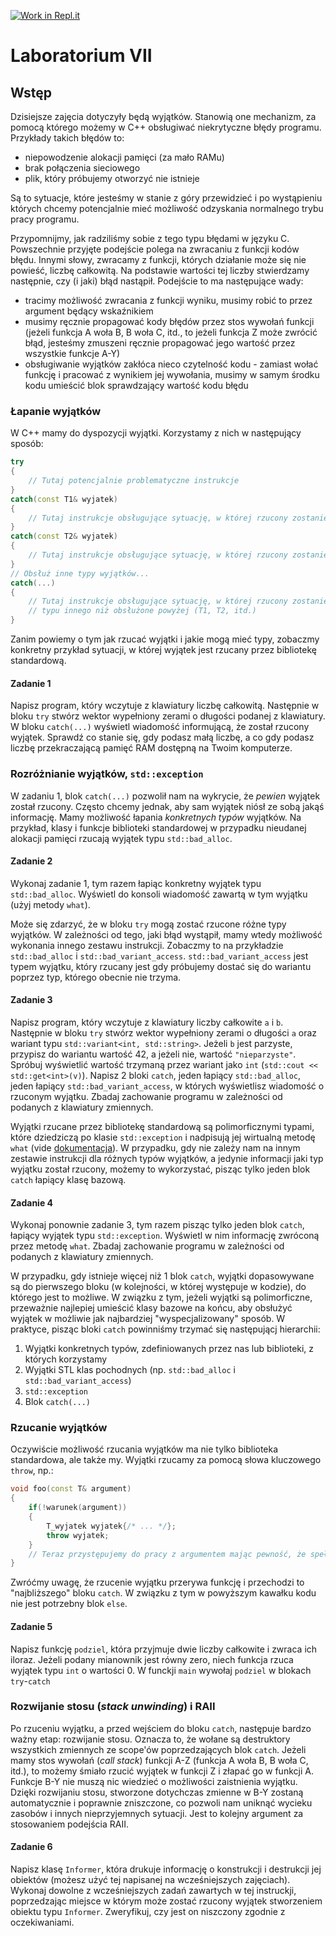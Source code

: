 [![Work in Repl.it](https://classroom.github.com/assets/work-in-replit-14baed9a392b3a25080506f3b7b6d57f295ec2978f6f33ec97e36a161684cbe9.svg)](https://classroom.github.com/online_ide?assignment_repo_id=3829054&assignment_repo_type=AssignmentRepo)
# Laboratorium VII
## Wstęp
Dzisiejsze zajęcia dotyczyły będą wyjątków.
Stanowią one mechanizm, za pomocą którego możemy w C++ obsługiwać niekrytyczne błędy programu.
Przykłady takich błędów to:
- niepowodzenie alokacji pamięci (za mało RAMu)
- brak połączenia sieciowego
- plik, który próbujemy otworzyć nie istnieje

Są to sytuacje, które jesteśmy w stanie z góry przewidzieć i po wystąpieniu których chcemy potencjalnie mieć możliwość odzyskania normalnego trybu pracy programu.

Przypomnijmy, jak radziliśmy sobie z tego typu błędami w języku C.
Powszechnie przyjęte podejście polega na zwracaniu z funkcji kodów błędu.
Innymi słowy, zwracamy z funkcji, których działanie może się nie powieść, liczbę całkowitą.
Na podstawie wartości tej liczby stwierdzamy następnie, czy (i jaki) błąd nastąpił.
Podejście to ma następujące wady:
- tracimy możliwość zwracania z funkcji wyniku, musimy robić to przez argument będący wskaźnikiem
- musimy ręcznie propagować kody błędów przez stos wywołań funkcji (jeżeli funkcja A woła B, B woła C, itd., to jeżeli funkcja Z może zwrócić błąd, jesteśmy zmuszeni ręcznie propagować jego wartość przez wszystkie funkcje A-Y)
- obsługiwanie wyjątków zakłóca nieco czytelność kodu - zamiast wołać funkcję i pracować z wynikiem jej wywołania, musimy w samym środku kodu umieścić blok sprawdzający wartość kodu błędu

### Łapanie wyjątków
W C++ mamy do dyspozycji wyjątki.
Korzystamy z nich w następujący sposób:
```C++
try
{
    // Tutaj potencjalnie problematyczne instrukcje
}
catch(const T1& wyjatek)
{
    // Tutaj instrukcje obsługujące sytuację, w której rzucony zostanie wyjątek typu T1
}
catch(const T2& wyjatek)
{
    // Tutaj instrukcje obsługujące sytuację, w której rzucony zostanie wyjątek typu T2
}
// Obsłuż inne typy wyjątków...
catch(...)
{
    // Tutaj instrukcje obsługujące sytuację, w której rzucony zostanie wyjątek
    // typu innego niż obsłużone powyżej (T1, T2, itd.)
}
```
Zanim powiemy o tym jak rzucać wyjątki i jakie mogą mieć typy, zobaczmy konkretny przykład sytuacji, w której wyjątek jest rzucany przez bibliotekę standardową.

#### Zadanie 1
Napisz program, który wczytuje z klawiatury liczbę całkowitą.
Następnie w bloku `try` stwórz wektor wypełniony zerami o długości podanej z klawiatury.
W bloku `catch(...)` wyświetl wiadomość informującą, że został rzucony wyjątek.
Sprawdź co stanie się, gdy podasz małą liczbę, a co gdy podasz liczbę przekraczającą pamięć RAM dostępną na Twoim komputerze.

### Rozróżnianie wyjątków, `std::exception`
W zadaniu 1, blok `catch(...)` pozwolił nam na wykrycie, że *pewien* wyjątek został rzucony.
Często chcemy jednak, aby sam wyjątek niósł ze sobą jakąś informację.
Mamy możliwość łapania *konkretnych typów* wyjątków.
Na przykład, klasy i funkcje biblioteki standardowej w przypadku nieudanej alokacji pamięci rzucają wyjątek typu `std::bad_alloc`.

#### Zadanie 2
Wykonaj zadanie 1, tym razem łapiąc konkretny wyjątek typu `std::bad_alloc`.
Wyświetl do konsoli wiadomość zawartą w tym wyjątku (użyj metody `what`).

Może się zdarzyć, że w bloku `try` mogą zostać rzucone różne typy wyjątków.
W zależności od tego, jaki błąd wystąpił, mamy wtedy możliwość wykonania innego zestawu instrukcji.
Zobaczmy to na przykładzie `std::bad_alloc` i `std::bad_variant_access`.
`std::bad_variant_access` jest typem wyjątku, który rzucany jest gdy próbujemy dostać się do wariantu poprzez typ, którego obecnie nie trzyma.

#### Zadanie 3
Napisz program, który wczytuje z klawiatury liczby całkowite `a` i `b`.
Następnie w bloku `try` stwórz wektor wypełniony zerami o długości `a` oraz wariant typu `std::variant<int, std::string>`.
Jeżeli `b` jest parzyste, przypisz do wariantu wartość 42, a jeżeli nie, wartość `"nieparzyste"`.
Spróbuj wyświetlić wartość trzymaną przez wariant jako `int` (`std::cout << std::get<int>(v)`).
Napisz 2 bloki `catch`, jeden łapiący `std::bad_alloc`, jeden łapiący `std::bad_variant_access`, w których wyświetlisz wiadomość o rzuconym wyjątku.
Zbadaj zachowanie programu w zależności od podanych z klawiatury zmiennych.

Wyjątki rzucane przez bibliotekę standardową są polimorficznymi typami, które dziedziczą po klasie `std::exception` i nadpisują jej wirtualną metodę `what` (vide [dokumentacja](https://en.cppreference.com/w/cpp/error/exception)).
W przypadku, gdy nie zależy nam na innym zestawie instrukcji dla różnych typów wyjątków, a jedynie informacji jaki typ wyjątku został rzucony, możemy to wykorzystać, pisząc tylko jeden blok `catch` łapiący klasę bazową.

#### Zadanie 4
Wykonaj ponownie zadanie 3, tym razem pisząc tylko jeden blok `catch`, łapiący wyjątek typu `std::exception`.
Wyświetl w nim informację zwróconą przez metodę `what`.
Zbadaj zachowanie programu w zależności od podanych z klawiatury zmiennych.

W przypadku, gdy istnieje więcej niż 1 blok `catch`, wyjątki dopasowywane są do pierwszego bloku (w kolejności, w której występuje w kodzie), do którego jest to możliwe.
W związku z tym, jeżeli wyjątki są polimorficzne, przeważnie najlepiej umieścić klasy bazowe na końcu, aby obsłużyć wyjątek w możliwie jak najbardziej "wyspecjalizowany" sposób.
W praktyce, pisząc bloki `catch` powinniśmy trzymać się następującj hierarchii:
1. Wyjątki konkretnych typów, zdefiniowanych przez nas lub biblioteki, z których korzystamy
2. Wyjątki STL klas pochodnych (np. `std::bad_alloc` i `std::bad_variant_access`)
3. `std::exception`
4. Blok `catch(...)`

### Rzucanie wyjątków
Oczywiście możliwość rzucania wyjątków ma nie tylko biblioteka standardowa, ale także my.
Wyjątki rzucamy za pomocą słowa kluczowego `throw`, np.:
```C++
void foo(const T& argument)
{
    if(!warunek(argument))
    {
        T_wyjatek wyjatek{/* ... */};
        throw wyjatek;
    }
    // Teraz przystępujemy do pracy z argumentem mając pewność, że spełnia postawiony warunek
}
```
Zwróćmy uwagę, że rzucenie wyjątku przerywa funkcję i przechodzi to "najbliższego" bloku `catch`.
W związku z tym w powyższym kawałku kodu nie jest potrzebny blok `else`.

#### Zadanie 5
Napisz funkcję `podziel`, która przyjmuje dwie liczby całkowite i zwraca ich iloraz.
Jeżeli podany mianownik jest równy zero, niech funkcja rzuca wyjątek typu `int` o wartości 0.
W funckji `main` wywołaj `podziel` w blokach `try`-`catch`

### Rozwijanie stosu (*stack unwinding*) i RAII
Po rzuceniu wyjątku, a przed wejściem do bloku `catch`, następuje bardzo ważny etap: rozwijanie stosu.
Oznacza to, że wołane są destruktory wszystkich zmiennych ze scope'ów poprzedzających blok `catch`.
Jeżeli mamy stos wywołań (*call stack*) funkcji A-Z (funkcja A woła B, B woła C, itd.), to możemy śmiało rzucić wyjątek w funkcji Z i złapać go w funkcji A.
Funkcje B-Y nie muszą nic wiedzieć o możliwości zaistnienia wyjątku.
Dzięki rozwijaniu stosu, stworzone dotychczas zmienne w B-Y zostaną automatycznie i poprawnie zniszczone, co pozwoli nam uniknąć wycieku zasobów i innych nieprzyjemnych sytuacji.
Jest to kolejny argument za stosowaniem podejścia RAII.

#### Zadanie 6
Napisz klasę `Informer`, która drukuje informację o konstrukcji i destrukcji jej obiektów (możesz użyć tej napisanej na wcześniejszych zajęciach).
Wykonaj dowolne z wcześniejszych zadań zawartych w tej instruckji, poprzedzając miejsce w którym może zostać rzucony wyjątek stworzeniem obiektu typu `Informer`.
Zweryfikuj, czy jest on niszczony zgodnie z oczekiwaniami.
